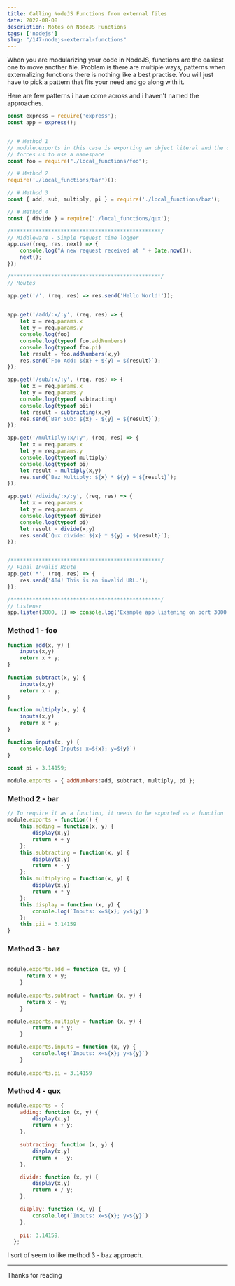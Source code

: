 ```yaml
---
title: Calling NodeJS Functions from external files
date: 2022-08-08
description: Notes on NodeJS Functions
tags: ['nodejs']
slug: "/147-nodejs-external-functions"
---
```


When you are modularizing your code in NodeJS, functions are the easiest one to move another file. Problem is there are multiple ways, patterns when externalizing functions there is nothing like a best practise. You will just have to pick a pattern that fits your need and go along with it. 

Here are few patterns i have come across and i haven't named the approaches. 

```js:title=index.js
const express = require('express');
const app = express();


// # Method 1
// module.exports in this case is exporting an object literal and the object has three functions and one variable.
// forces us to use a namespace
const foo = require("./local_functions/foo");

// # Method 2
require('./local_functions/bar')();

// # Method 3
const { add, sub, multiply, pi } = require('./local_functions/baz');

// # Method 4
const { divide } = require('./local_functions/qux');

/************************************************/
// Middleware - Simple request time logger
app.use((req, res, next) => {
    console.log("A new request received at " + Date.now());
    next();  
});

/************************************************/
// Routes

app.get('/', (req, res) => res.send('Hello World!'));

 
app.get('/add/:x/:y', (req, res) => {
    let x = req.params.x
    let y = req.params.y
    console.log(foo)
    console.log(typeof foo.addNumbers)
    console.log(typeof foo.pi)
    let result = foo.addNumbers(x,y)
    res.send(`Foo Add: ${x} + ${y} = ${result}`);
});

app.get('/sub/:x/:y', (req, res) => {
    let x = req.params.x
    let y = req.params.y
    console.log(typeof subtracting)
    console.log(typeof pii)
    let result = subtracting(x,y)
    res.send(`Bar Sub: ${x} - ${y} = ${result}`);
});

app.get('/multiply/:x/:y', (req, res) => {
    let x = req.params.x
    let y = req.params.y    
    console.log(typeof multiply)
    console.log(typeof pi)
    let result = multiply(x,y)
    res.send(`Baz Multiply: ${x} * ${y} = ${result}`);
});

app.get('/divide/:x/:y', (req, res) => {
    let x = req.params.x
    let y = req.params.y    
    console.log(typeof divide)
    console.log(typeof pi)
    let result = divide(x,y)
    res.send(`Qux divide: ${x} * ${y} = ${result}`);
});


/************************************************/
// Final Invalid Route
app.get('*', (req, res) => {
    res.send('404! This is an invalid URL.');
});

/************************************************/
// Listener
app.listen(3000, () => console.log('Example app listening on port 3000!'));
```

### Method 1 - foo

```js:title=./local_functions/foo.js
function add(x, y) {
    inputs(x,y)
    return x + y;
}
  
function subtract(x, y) {
    inputs(x,y)
    return x - y;
}

function multiply(x, y) {
    inputs(x,y)
    return x * y;
}

function inputs(x, y) {
    console.log(`Inputs: x=${x}; y=${y}`)    
}

const pi = 3.14159;
  
module.exports = { addNumbers:add, subtract, multiply, pi };
```

### Method 2 - bar

```js:title=./local_functions/bar.js
// To require it as a function, it needs to be exported as a function
module.exports = function() { 
    this.adding = function(x, y) { 
        display(x,y)
        return x + y
    };
    this.subtracting = function(x, y) { 
        display(x,y)
        return x - y
    };
    this.multiplying = function(x, y) { 
        display(x,y)
        return x * y
    };
    this.display = function (x, y) {
        console.log(`Inputs: x=${x}; y=${y}`)    
    };      
    this.pii = 3.14159
}
```

### Method 3 - baz

```js:title=./local_functions/baz.js

module.exports.add = function (x, y) {
      return x + y;
    }
  
module.exports.subtract = function (x, y) {
      return x - y;
    }

module.exports.multiply = function (x, y) {
        return x * y;
    }

module.exports.inputs = function (x, y) {
        console.log(`Inputs: x=${x}; y=${y}`)    
    }
      
module.exports.pi = 3.14159
```

### Method 4 - qux

```js:title=./local_functions/qux.js
module.exports = {
    adding: function (x, y) {
        display(x,y)
        return x + y;
    },
  
    subtracting: function (x, y) {
        display(x,y)
        return x - y;
    },

    divide: function (x, y) {
        display(x,y)
        return x / y;
    },

    display: function (x, y) {
        console.log(`Inputs: x=${x}; y=${y}`)    
    },
      
    pii: 3.14159,
  };  
```

I sort of seem to like method 3 - baz approach.

* * * 

Thanks for reading